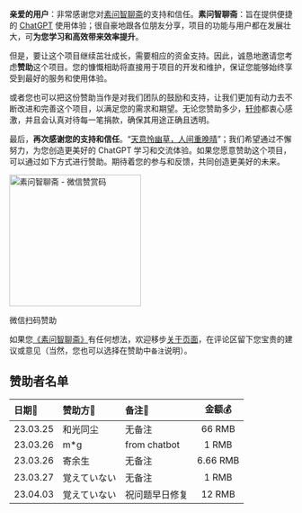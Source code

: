 **亲爱的用户**：非常感谢您对[素问智聊斋](/)的支持和信任。**素问智聊斋**：旨在提供便捷的 [ChatGPT](https://nicelinks.site/tags/ChatGPT) 使用体验；很自豪地跟各位朋友分享，项目的功能与用户都在发展壮大，可**为您学习和高效带来效率提升**。

但是，要让这个项目继续茁壮成长，需要相应的资金支持。因此，诚恳地邀请您考虑**赞助**这个项目。您的慷慨相助将直接用于项目的开发和维护，保证您能够始终享受到最好的服务和使用体验。

或者您也可以把这份赞助当作是对我们团队的鼓励和支持，让我们更加有动力去不断改进和完善这个项目，以满足您的需求和期望。无论您赞助多少，[轩帅](https://nicejade.bio.link/)都衷心感激，并且会认真对待每一笔捐款，确保其用途正确且透明。

最后，**再次感谢您的支持和信任**。“[天意怜幽草，人间重晚晴](https://forum.lovejade.cn/d/139)”；我们希望通过不懈努力，为您创造更美好的 ChatGPT 学习和交流体验。如果您愿意赞助这个项目，可以通过如下方式进行赞助。期待着您的参与和反馈，共同创造更美好的未来。

<div class="m-auto text-center">
  <img style="margin: 0" class="shadow-md" width=234 src="https://image.nicelinks.site/赞赏码.jpeg?imageView2/1/w/600/h/600/interlace/1/ignore-error/1"  alt="素问智聊斋 - 微信赞赏码" />
  <p class="font-medium text-gray-600">微信扫码赞助</p>
</div>

如果您[《素问智聊斋》](/)有任何想法，欢迎移步[关于页面](#/about)，在评论区留下您宝贵的建议或意见（当然，您也可以选择在赞助中`备注`说明）。

<h2 class="md:text-base">赞助者名单</h2>

| 日期📅     | 赞助方🙏   | 备注📝       | 金额💰 |
| :--- | :--- | :--- | :---: |
| 23.03.25 | 和光同尘 | 无备注       | 66 RMB |
| 23.03.26 | m*g | from chatbot | 1 RMB  |
| 23.03.26 | 寄余生 | 无备注 | 6.66 RMB  |
| 23.03.27 | 覚えていない | 无备注 | 1 RMB  |
| 23.04.03 | 覚えていない | 祝问题早日修复 | 12 RMB  |